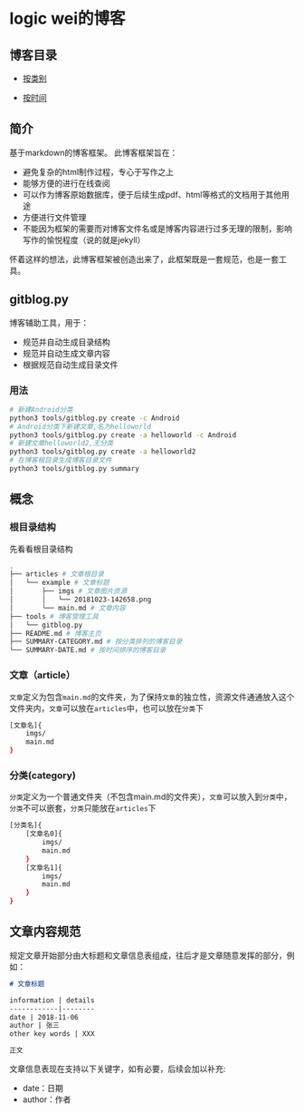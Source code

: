 ﻿# logic wei的博客

## 博客目录

- [按类别](./SUMMARY-CATEGORY.md)

- [按时间](./SUMMARY-DATE.md)

## 简介

基于markdown的博客框架。
此博客框架旨在：

- 避免复杂的html制作过程，专心于写作之上
- 能够方便的进行在线查阅
- 可以作为博客原始数据库，便于后续生成pdf、html等格式的文档用于其他用途
- 方便进行文件管理
- 不能因为框架的需要而对博客文件名或是博客内容进行过多无理的限制，影响写作的愉悦程度（说的就是jekyll）

怀着这样的想法，此博客框架被创造出来了，此框架既是一套规范，也是一套工具。

## gitblog.py

博客辅助工具，用于：

- 规范并自动生成目录结构
- 规范并自动生成文章内容
- 根据规范自动生成目录文件 

### 用法

```bash
# 新建Android分类
python3 tools/gitblog.py create -c Android
# Android分类下新建文章,名为helloworld
python3 tools/gitblog.py create -a helloworld -c Android
# 新建文章helloworld2,无分类
python3 tools/gitblog.py create -a helloworld2
# 在博客根目录生成博客目录文件
python3 tools/gitblog.py summary
```

## 概念

### 根目录结构

先看看根目录结构

```bash
.
├── articles # 文章根目录
│   └── example # 文章标题
│       ├── imgs # 文章图片资源
│       │   └── 20181023-142658.png
│       └── main.md # 文章内容
├── tools # 博客管理工具
│   └── gitblog.py
├── README.md # 博客主页
├── SUMMARY-CATEGORY.md # 按分类排列的博客目录
└── SUMMARY-DATE.md # 按时间排序的博客目录
```

### 文章（article）

`文章`定义为包含`main.md`的文件夹，为了保持`文章`的独立性，资源文件通通放入这个文件夹内，`文章`可以放在`articles`中，也可以放在`分类`下

```bash
[文章名]{
    imgs/
    main.md
}
```

### 分类(category)

`分类`定义为一个普通文件夹（不包含main.md的文件夹），`文章`可以放入到`分类`中，`分类`不可以嵌套，`分类`只能放在`articles`下

```bash
[分类名]{
    [文章名0]{
        imgs/
        main.md
    }
    [文章名1]{
        imgs/
        main.md
    }
}
```

## 文章内容规范

规定文章开始部分由大标题和文章信息表组成，往后才是文章随意发挥的部分，例如：

```markdown
# 文章标题

information | details
------------|--------
date | 2018-11-06
author | 张三
other key words | XXX

正文
```

文章信息表现在支持以下关键字，如有必要，后续会加以补充:

- date：日期
- author：作者
